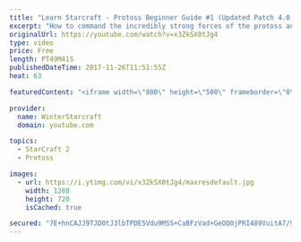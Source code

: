 ```yaml
---
title: "Learn Starcraft - Protoss Beginner Guide #1 (Updated Patch 4.0 FREE TO PLAY)"
excerpt: "How to command the incredibly strong forces of the protoss and cover weaknesses against the other inferior races. Updated for patch 4.0! This guide is not intended for COMPLETELY new players, but those who have played several games/campaign missions and grasp the very basics."
originalUrl: https://youtube.com/watch?v=x3ZkSX0tJg4
type: video
price: Free
length: PT49M41S
publishedDateTime: 2017-11-26T11:51:55Z
heat: 63

featuredContent: "<iframe width=\"800\" height=\"500\" frameborder=\"0\" src=\"https://www.youtube.com/embed/x3ZkSX0tJg4\" allow=\"accelerometer; autoplay; encrypted-media; gyroscope; picture-in-picture\" allowfullscreen></iframe>"

provider:
  name: WinterStarcraft
  domain: youtube.com

topics:
  - StarCraft 2
  - Protoss

images:
  - url: https://i.ytimg.com/vi/x3ZkSX0tJg4/maxresdefault.jpg
    width: 1280
    height: 720
    isCached: true

secured: "7E+hnCAJJ9TJD0tJ3lbTPDE5Vdu9MSS+CaBFzVad+GeOQ0jPRI489VuitA7/9vJcoHP9CndkOkpw7OxPf4ktbRJXXNeZJYD4u+I53tOWvWH7R3Sh3+ZLtaARx4RD8yRbwEkS/ULA+QnDSZpUndgukTzz4MTlBJdqXqsixjddeCp/QhNqXL2cOIad9g55OFsM4NUEwIcT6Dlb7V+ZVzIKT956GmY4Iil9Kcl0A8qN4X5ExFgPAjp2Qm7Z5x7ihNxCG6XlkBA4s47Ze1Ut3nj8wE2JsGEM9ei37et8kNLXRzVIg6fa3FsfppcY5jHwv10jNl6XXpkyP0LN1LtNW0CnqRFdrskwfLyR0monYRhDUyZoODoK6HeT0qLhwFnwbkaVa5UZIyZxNHk0cBxTm1fVbOfEHbelVDh3i31cPdgj6Iax0a+AYvV0WE9wtTjT4dS+;s+B7CFlL87yj7Q5us8vXgA=="
---
```


